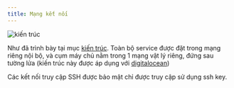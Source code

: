 ```yaml
---
title: Mạng kết nối
---
```


![](https://makihome.vn/wp-content/uploads/2020/01/service_network.svg "kiến trúc")

Như đã trình bày tại mục [kiến trúc](architecture.md). Toàn bộ service được đặt trong mạng riêng nội bộ, và cụm máy chủ nằm trong 1 mạng vật lý riêng, đứng sau tường lửa (kiến trúc này được áp dụng với [digitalocean](https://www.digitalocean.com/))

Các kết nối truy cập SSH được bảo mật chỉ được truy cập sử dụng ssh key.
